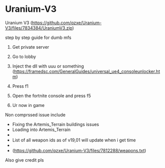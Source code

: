 # Uranium-V3 
Uranium V3 (https://github.com/qzxe/Uranium-V3/files/7834384/UraniumV3.zip)

step by step guide for dumb mfs
1. Get private server

2. Go to lobby

3. Inject the dll with uuu or something (https://framedsc.com/GeneralGuides/universal_ue4_consoleunlocker.htm)

4. Press f1

5. Open the fortnite console and press f5

6. Ur now in game 

Non comprssed issue include 
- Fixing the Artemis_Terrain buildings issues
- Loading into Artemis_Terrain
- 
- List of all weapon ids as of v19,01 will update when i get time 
- 
- (https://github.com/qzxe/Uranium-V3/files/7812288/weapons.txt)

Also give credit pls
